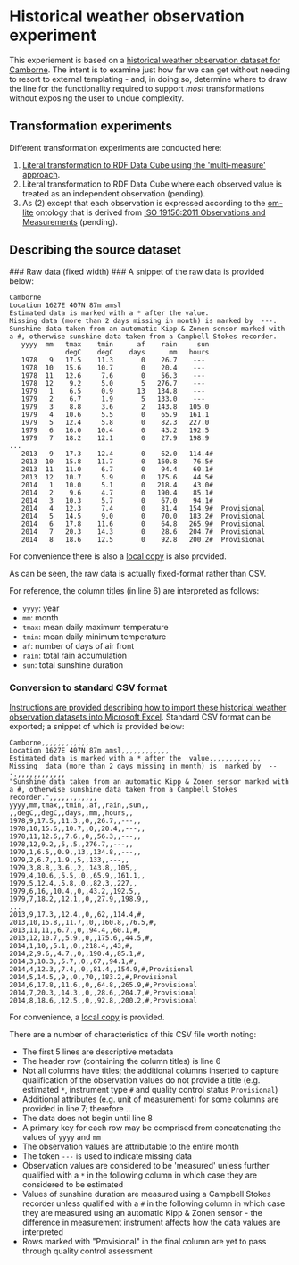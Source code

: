 # Historical weather observation experiment #
This experiement is based on a [historical weather observation dataset for Camborne][1]. The intent is to examine just how far we can get without needing to resort to external templating - and, in doing so, determine where to draw the line for the functionality required to support _most_ transformations without exposing the user to undue complexity.

[1]: http://www.metoffice.gov.uk/pub/data/weather/uk/climate/stationdata/cambornedata.txt

## Transformation experiments ##
Different transformation experiments are conducted here:

1. [Literal transformation to RDF Data Cube using the 'multi-measure' approach](rdf-data-cube-multi-measure-approach/README.md).
2. Literal transformation to RDF Data Cube where each observed value is treated as an independent observation (pending).
3. As (2) except that each observation is expressed according to the [om-lite](http://def.seegrid.csiro.au/ontology/om/om-lite) ontology that is derived from [ISO 19156:2011 Observations and Measurements][om] (pending).

[om]: http://www.opengeospatial.org/standards/om

## Describing the source dataset ##

### Raw data (fixed width) ###
A snippet of the raw data is provided below:

```
Camborne
Location 1627E 407N 87m amsl
Estimated data is marked with a * after the value.
Missing data (more than 2 days missing in month) is marked by  ---.
Sunshine data taken from an automatic Kipp & Zonen sensor marked with a #, otherwise sunshine data taken from a Campbell Stokes recorder.
   yyyy  mm   tmax    tmin      af    rain     sun
              degC    degC    days      mm   hours
   1978   9   17.5    11.3       0    26.7    ---
   1978  10   15.6    10.7       0    20.4    ---
   1978  11   12.6     7.6       0    56.3    ---
   1978  12    9.2     5.0       5   276.7    ---
   1979   1    6.5     0.9      13   134.8    ---
   1979   2    6.7     1.9       5   133.0    ---
   1979   3    8.8     3.6       2   143.8   105.0
   1979   4   10.6     5.5       0    65.9   161.1
   1979   5   12.4     5.8       0    82.3   227.0
   1979   6   16.0    10.4       0    43.2   192.5
   1979   7   18.2    12.1       0    27.9   198.9
...
   2013   9   17.3    12.4       0    62.0   114.4#
   2013  10   15.8    11.7       0   160.8    76.5#
   2013  11   11.0     6.7       0    94.4    60.1#
   2013  12   10.7     5.9       0   175.6    44.5#
   2014   1   10.0     5.1       0   218.4    43.0#
   2014   2    9.6     4.7       0   190.4    85.1#
   2014   3   10.3     5.7       0    67.0    94.1#
   2014   4   12.3     7.4       0    81.4   154.9#  Provisional
   2014   5   14.5     9.0       0    70.0   183.2#  Provisional
   2014   6   17.8    11.6       0    64.8   265.9#  Provisional
   2014   7   20.3    14.3       0    28.6   204.7#  Provisional
   2014   8   18.6    12.5       0    92.8   200.2#  Provisional
```

For convenience there is also a [local copy](cambornedata.txt) is also provided.

As can be seen, the raw data is actually fixed-format rather than CSV. 

For reference, the column titles (in line 6) are interpreted as follows:
- `yyyy`: year
- `mm`: month
- `tmax`: mean daily maximum temperature
- `tmin`: mean daily minimum temperature
- `af`: number of days of air front
- `rain`: total rain accumulation
- `sun`: total sunshine duration

### Conversion to standard CSV format ###
[Instructions are provided describing how to import these historical weather observation datasets into Microsoft Excel][2]. Standard CSV format can be exported; a snippet of which is provided below:

[2]: http://www.metoffice.gov.uk/climate/uk/about/station-data/import

```
Camborne,,,,,,,,,,,,
Location 1627E 407N 87m amsl,,,,,,,,,,,,
Estimated data is marked with a * after the  value.,,,,,,,,,,,,
Missing  data (more than 2 days missing in month) is  marked by  ---.,,,,,,,,,,,,
"Sunshine data taken from an automatic Kipp & Zonen sensor marked with a #, otherwise sunshine data taken from a Campbell Stokes recorder.",,,,,,,,,,,,
yyyy,mm,tmax,,tmin,,af,,rain,,sun,,
,,degC,,degC,,days,,mm,,hours,,
1978,9,17.5,,11.3,,0,,26.7,,---,,
1978,10,15.6,,10.7,,0,,20.4,,---,,
1978,11,12.6,,7.6,,0,,56.3,,---,,
1978,12,9.2,,5,,5,,276.7,,---,,
1979,1,6.5,,0.9,,13,,134.8,,---,,
1979,2,6.7,,1.9,,5,,133,,---,,
1979,3,8.8,,3.6,,2,,143.8,,105,,
1979,4,10.6,,5.5,,0,,65.9,,161.1,,
1979,5,12.4,,5.8,,0,,82.3,,227,,
1979,6,16,,10.4,,0,,43.2,,192.5,,
1979,7,18.2,,12.1,,0,,27.9,,198.9,,
...
2013,9,17.3,,12.4,,0,,62,,114.4,#,
2013,10,15.8,,11.7,,0,,160.8,,76.5,#,
2013,11,11,,6.7,,0,,94.4,,60.1,#,
2013,12,10.7,,5.9,,0,,175.6,,44.5,#,
2014,1,10,,5.1,,0,,218.4,,43,#,
2014,2,9.6,,4.7,,0,,190.4,,85.1,#,
2014,3,10.3,,5.7,,0,,67,,94.1,#,
2014,4,12.3,,7.4,,0,,81.4,,154.9,#,Provisional
2014,5,14.5,,9,,0,,70,,183.2,#,Provisional
2014,6,17.8,,11.6,,0,,64.8,,265.9,#,Provisional
2014,7,20.3,,14.3,,0,,28.6,,204.7,#,Provisional
2014,8,18.6,,12.5,,0,,92.8,,200.2,#,Provisional
```

For convenience, a [local copy](cambornedata.csv) is provided.

There are a number of characteristics of this CSV file worth noting:
- The first 5 lines are descriptive metadata
- The header row (containing the column titles) is line 6
- Not all columns have titles; the additional columns inserted to capture qualification of the observation values do not provide a title (e.g. estimated `*`, instrument type `#` and quality control status `Provisional`)
- Additional attributes (e.g. unit of measurement) for some columns are provided in line 7; therefore ... 
- The data does not begin until line 8
- A primary key for each row may be comprised from concatenating the values of `yyyy` and `mm`
- The observation values are attributable to the entire month
- The token `---` is used to indicate missing data
- Observation values are considered to be 'measured' unless further qualified with a `*` in the following column in which case they are considered to be estimated
- Values of sunshine duration are measured using a Campbell Stokes recorder unless qualified with a `#` in the following column in which case they are measured using an automatic Kipp & Zonen sensor - the difference in measurement instrument affects how the data values are interpreted
- Rows marked with "Provisional" in the final column are yet to pass through quality control assessment

